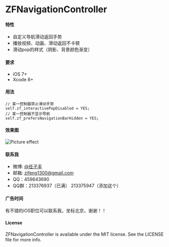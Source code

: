 # ZFNavigationController

#### 特性

- 自定义导航滑动返回手势
- 播放视频、动画、滑动返回不卡顿
- 滑动pop的样式（阴影、背景颜色渐变）

#### 要求

- iOS 7+
- Xcode 8+

#### 用法

```objc
// 某一控制器禁止滑动手势 
self.zf_interactivePopDisabled = YES;
// 某一控制器不显示导航 
self.zf_prefersNavigationBarHidden = YES;
```

#### 效果图

![Picture effect](https://github.com/renzifeng/ZFNavigationController/raw/master/ZFNav.gif)

#### 联系我
- 微博: [@任子丰](https://weibo.com/zifeng1300)
- 邮箱: zifeng1300@gmail.com
- QQ：459643690
- QQ群：213376937（已满） 213375947（添加这个）

#### 广告时间

有不错的iOS职位可以联系我，坐标北京，谢谢！！

#### License

ZFNavigationController is available under the MIT license. See the LICENSE file for more info.
